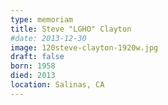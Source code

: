 ```yaml
---
type: memoriam
title: Steve "LGHO" Clayton
#date: 2013-12-30
image: 120steve-clayton-1920w.jpg
draft: false
born: 1958
died: 2013
location: Salinas, CA
---
```


